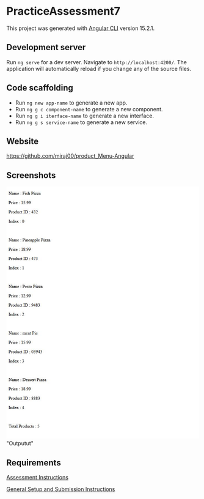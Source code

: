 # PracticeAssessment7

This project was generated with [Angular CLI](https://github.com/angular/angular-cli) version 15.2.1.

## Development server

Run `ng serve` for a dev server. Navigate to `http://localhost:4200/`. The application will automatically reload if you change any of the source files.

## Code scaffolding
- Run `ng new app-name` to generate a new app.
- Run `ng g c component-name` to generate a new component. 
- Run `ng g i iterface-name` to generate a new interface.
- Run `ng g s service-name` to generate a new service.

## Website

https://github.com/miraj00/product_Menu-Angular

## Screenshots

![](./src/assets/display.JPG) "Outputut"


## Requirements

[Assessment Instructions](https://docs.google.com/document/d/1mFSdN5tSfvbFIE3rRtFJOgVnZJNleGzJh6HyZO023Dc/preview)

[General Setup and Submission Instructions](https://docs.google.com/document/d/1cD9VveWjgX5I63PlqsAmp9mu1mJg_oRcAmyt6FGALT4/preview)
